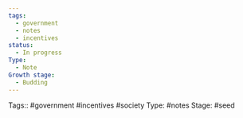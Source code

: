 ```yaml
---
tags:
  - government
  - notes
  - incentives
status:
  - In progress
Type:
  - Note
Growth stage:
  - Budding
---
```

Tags:: #government #incentives #society 
Type: #notes 
Stage: #seed 
